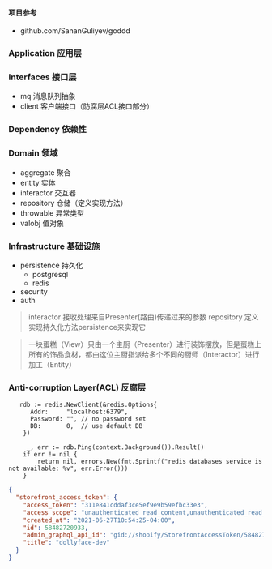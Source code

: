 #### 项目参考
- github.com/SananGuliyev/goddd


### Application 应用层
### Interfaces 接口层
 - mq 消息队列抽象
 - client 客户端接口（防腐层ACL接口部分）
### Dependency 依赖性
### Domain 领域
 - aggregate 聚合
 - entity 实体
 - interactor 交互器
 - repository 仓储（定义实现方法）
 - throwable 异常类型
 - valobj 值对象
### Infrastructure 基础设施
 - persistence 持久化
    - postgresql 
    - redis
 - security
 - auth
 


> interactor 接收处理来自Presenter(路由)传递过来的参数
> repository 定义实现持久化方法persistence来实现它

> 一块蛋糕（View）只由一个主厨（Presenter）进行装饰摆放，但是蛋糕上所有的饰品食材，都由这位主厨指派给多个不同的厨师（Interactor）进行加工（Entity）

### Anti-corruption Layer(ACL) 反腐层


```golang
   rdb := redis.NewClient(&redis.Options{
      Addr:     "localhost:6379",
      Password: "", // no password set
      DB:       0,  // use default DB
	})

	 _, err := rdb.Ping(context.Background()).Result()
	if err != nil {
	 	return nil, errors.New(fmt.Sprintf("redis databases service is not available: %v", err.Error()))
	}
```


```json
{
  "storefront_access_token": {
    "access_token": "311e841cddaf3ce5ef9e9b59efbc33e3",
    "access_scope": "unauthenticated_read_content,unauthenticated_read_customer_tags,unauthenticated_read_product_tags,unauthenticated_read_product_inventory,unauthenticated_read_product_listings,unauthenticated_write_checkouts,unauthenticated_read_checkouts,unauthenticated_write_customers,unauthenticated_read_customers",
    "created_at": "2021-06-27T10:54:25-04:00",
    "id": 58482720933,
    "admin_graphql_api_id": "gid://shopify/StorefrontAccessToken/58482720933",
    "title": "dollyface-dev"
  }
}
```